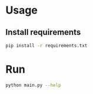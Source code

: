 # Usage

## Install requirements

```bash
pip install -r requirements.txt
```

# Run

```bash
python main.py --help
```
